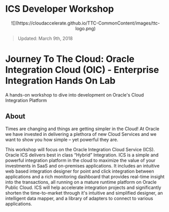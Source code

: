 # ICS Developer Workshop
<center>![](https://cloudaccelerate.github.io/TTC-CommonContent/images/ttc-logo.png)</center> 

> Updated: March 9th, 2018


# Journey To The Cloud: Oracle Integration Cloud (OIC) - Enterprise Integration Hands On Lab
A hands-on workshop to dive into development on Oracle's Cloud Integration Platform

## About
Times are changing and things are getting simpler in the Cloud! At Oracle we have invested in delivering a plethora of new Cloud Services and we want to show you how simple – yet powerful they are.

This workshop will focus on the Oracle Integration Cloud Service (ICS).  Oracle ICS delivers best in class “Hybrid” Integration. ICS is a simple and powerful integration platform in the cloud to maximize the value of your investments in SaaS and on-premises applications. It includes an intuitive web based integration designer for point and click integration between applications and a rich monitoring dashboard that provides real-time insight into the transactions, all running on a mature runtime platform on Oracle Public Cloud. ICS will help accelerate integration projects and significantly shorten the time-to-market through it's intuitive and simplified designer, an intelligent data mapper, and a library of adapters to connect to various applications.